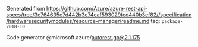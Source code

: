 Generated from https://github.com/Azure/azure-rest-api-specs/tree/3c764635e7d442b3e74caf593029fcd440b3ef82//specification/hardwaresecuritymodules/resource-manager/readme.md tag: `package-2018-10`

Code generator @microsoft.azure/autorest.go@2.1.175


